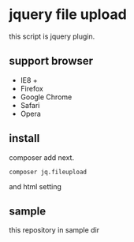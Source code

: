 # jquery file upload
this script is jquery plugin.

## support browser
* IE8 +
* Firefox
* Google Chrome
* Safari
* Opera

## install
composer add next.
```
composer jq.fileupload
```
and html setting

## sample
this repository in sample dir
